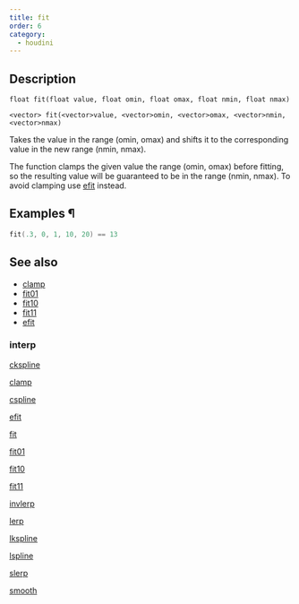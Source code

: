 ```yaml
---
title: fit
order: 6
category:
  - houdini
---
```


## Description

`float fit(float value, float omin, float omax, float nmin, float nmax)`

`<vector> fit(<vector>value, <vector>omin, <vector>omax, <vector>nmin, <vector>nmax)`

Takes the value in the range (omin, omax) and shifts it to the corresponding
value in the new range (nmin, nmax).

The function clamps the given value the range (omin, omax) before fitting, so
the resulting value will be guaranteed to be in the range (nmin, nmax). To
avoid clamping use [efit](efit.html "Takes the value in one range and shifts
it to the corresponding value in a new range.") instead.

## Examples ¶

```c
fit(.3, 0, 1, 10, 20) == 13
```

## See also

- [clamp](clamp.html)
- [fit01](fit01.html)
- [fit10](fit10.html)
- [fit11](fit11.html)
- [efit](efit.html)

### interp

[ckspline](ckspline.html)

[clamp](clamp.html)

[cspline](cspline.html)

[efit](efit.html)

[fit](fit.html)

[fit01](fit01.html)

[fit10](fit10.html)

[fit11](fit11.html)

[invlerp](invlerp.html)

[lerp](lerp.html)

[lkspline](lkspline.html)

[lspline](lspline.html)

[slerp](slerp.html)

[smooth](smooth.html)
